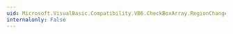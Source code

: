 ```yaml
---
uid: Microsoft.VisualBasic.Compatibility.VB6.CheckBoxArray.RegionChanged
internalonly: False
---
```

